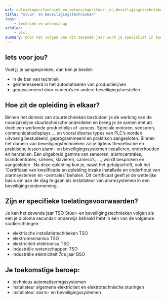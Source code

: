```yaml
---
url: opleidingen/techniek_en_wetenschap/stuur-_en_beveiligingstechnieken.html
title: "Stuur- en beveiligingstechnieken"
tags:
    - techniek-en-wetenschap
scholen:
    - vtst
summary: Door het volgen van dit zevende jaar word je specialist in twee domeinen. Enerzijds zoek je verder alle mogelijkheden uit om met behulp van PLC’s processen te automatiseren. Anderzijds zorgen we voor een stevige basis waardoor je later de installatie en het onderhoud van alarminstallaties kan uitvoeren. Dat je door het volgen van deze opleiding je toekomstmogelijkheden op de arbeidsmarkt dus sterk verhoogt, spreekt voor zich.
---
```


## Iets voor jou?

Voel jij je aangesproken, dan ben je beslist:

* in de ban van techniek
* geïnteresseerd in het automatiseren van productielijnen
* gepassioneerd door camera’s en andere beveiligingstoestellen

## Hoe zit de opleiding in elkaar?

Binnen het domein van stuurtechnieken bestudeer je de werking van de noodzakelijke stuurtechnische onderdelen en breng je ze samen met als doel: een werkende productielijn of -proces. Speciale motoren, sensoren, communicatiedisplays ... en vooral diverse types van PLC’s worden uitvoerig bestudeerd, geprogrammeerd en praktisch aangesloten. 
Binnen het domein van beveiligingstechnieken zal je tijdens theoretische en praktische lessen alarm- en beveiligingssystemen installeren, onderhouden en herstellen. Een uitgebreid gamma van sensoren, alarmcentrales, brandcentrales, sirenes, klavieren, camera’s, ..., wordt besproken en aangesloten . Na deze opleiding kun je, naast het getuigschrift, ook het ‘Certificaat van kwalificatie en opleiding inzake installatie en onderhoud van alarmsystemen en -centrales’ behalen. Dit certificaat geeft je de wettelijke basis om aan de slag te gaan als installateur van alarmsystemen in een beveiligingsonderneming.

## Zijn er specifieke toelatingsvoorwaarden?

Je kan het zevende jaar TSO Stuur- en beveiligingstechnieken volgen als een je diploma secundair onderwijs behaald hebt in één van de volgende studierichtingen:

* elektrische installatietechnieken TSO
* elektromechanica TSO
* elektriciteit-elektronica TSO
* industriële wetenschappen TSO
* industriële elektriciteit 7de jaar BSO

## Je toekomstige beroep:

* technicus automatiseringssystemen
* installateur algemene elektriciteit en elektrotechnische sturingen
* installateur alarm- en beveiligingssystemen
